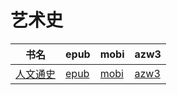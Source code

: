 # 艺术史

| 书名 | epub | mobi | azw3 |
| --- | --- | --- | --- |
| [人文通史](http://ct.dalanmei.com/f/31084289-572115579-e0b4c1) | [epub](http://ct.dalanmei.com/f/31084289-572115579-e0b4c1) | [mobi](http://ct.dalanmei.com/f/31084289-571706559-68b7ad) | [azw3](http://ct.dalanmei.com/f/31084289-572138631-418f0d) |

